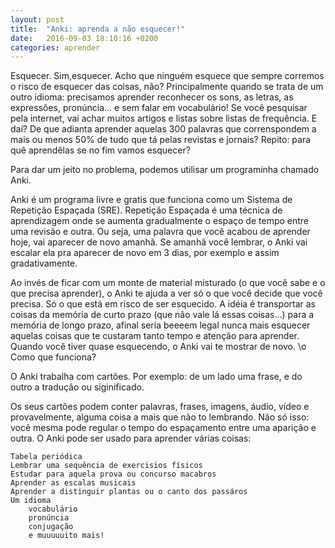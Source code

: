 ```yaml
---
layout: post
title:  "Anki: aprenda a não esquecer!"
date:   2016-09-03 18:10:16 +0200
categories: aprender
---
```


Esquecer. Sim,esquecer. Acho que ninguém esquece que sempre corremos o risco de esquecer das coisas, não? Principalmente quando se trata de um outro idioma: precisamos aprender reconhecer os sons, as letras, as expressões, pronúncia... e sem falar em vocabulário! Se você pesquisar pela internet, vai achar muitos artigos e listas sobre listas de frequência. E daí? De que adianta aprender aquelas 300 palavras que correnspondem a  mais ou menos 50% de tudo que tá pelas revistas e jornais? Repito: para quê aprendêlas se no fim vamos esquecer?

Para dar um jeito no problema, podemos utilisar um programinha chamado Anki.

Anki é um programa livre e gratis que funciona como um Sistema de Repetição Espaçada (SRE). Repetição Espaçada é uma técnica de aprendizagem onde se aumenta gradualmente o espaço de tempo entre uma revisão e outra. Ou seja, uma palavra que você acabou de aprender hoje, vai aparecer de novo amanhã. Se amanhã você lembrar, o Anki vai escalar ela pra aparecer de novo em 3 dias, por exemplo e assim gradativamente.

Ao invés de ficar com um monte de material misturado (o que você sabe e o que precisa aprender), o Anki te ajuda a ver só o que você decide que você precisa. Só o que está em risco de ser esquecido. A idéia é transportar as coisas da memória de curto prazo (que não vale lá essas coisas...) para a memória de longo prazo, afinal seria beeeem legal nunca mais esquecer aquelas coisas que te custaram tanto tempo e atenção para aprender. Quando você tiver quase esquecendo, o Anki vai te mostrar de novo. \o
Como que funciona?

O Anki trabalha com cartões. Por exemplo: de um lado uma frase, e do outro a tradução ou siginificado.

Os seus cartões podem conter palavras, frases, imagens, áudio, vídeo e provavelmente, alguma coisa a mais que não to lembrando. Não só isso: você mesma pode regular o tempo do espaçamento entre uma aparição e outra. O Anki pode ser usado para aprender várias coisas:

    Tabela periódica
    Lembrar uma sequência de exercisios físicos
    Estudar para aquela prova ou concurso macabros
    Aprender as escalas musicais
    Aprender a distinguir plantas ou o canto dos passáros
    Um idioma
        vocabulário
        pronúncia
        conjugação
        e muuuuuito mais!

